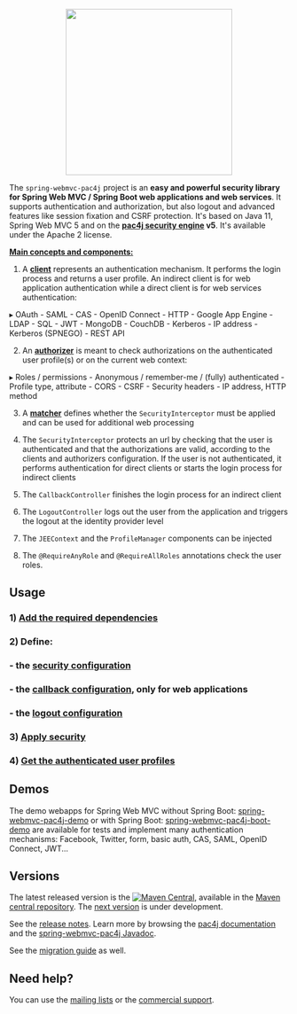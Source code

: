 <p align="center">
  <img src="https://pac4j.github.io/pac4j/img/logo-spring-webmvc.png" width="300" />
</p>

The `spring-webmvc-pac4j` project is an **easy and powerful security library for Spring Web MVC / Spring Boot web applications and web services**. It supports authentication and authorization, but also logout and advanced features like session fixation and CSRF protection.
It's based on Java 11, Spring Web MVC 5 and on the **[pac4j security engine](https://github.com/pac4j/pac4j) v5**. It's available under the Apache 2 license.

[**Main concepts and components:**](https://www.pac4j.org/docs/main-concepts-and-components.html)

1) A [**client**](https://www.pac4j.org/docs/clients.html) represents an authentication mechanism. It performs the login process and returns a user profile. An indirect client is for web application authentication while a direct client is for web services authentication:

&#9656; OAuth - SAML - CAS - OpenID Connect - HTTP - Google App Engine - LDAP - SQL - JWT - MongoDB - CouchDB - Kerberos - IP address - Kerberos (SPNEGO) - REST API

2) An [**authorizer**](https://www.pac4j.org/docs/authorizers.html) is meant to check authorizations on the authenticated user profile(s) or on the current web context:

&#9656; Roles / permissions - Anonymous / remember-me / (fully) authenticated - Profile type, attribute -  CORS - CSRF - Security headers - IP address, HTTP method

3) A [**matcher**](https://www.pac4j.org/docs/matchers.html) defines whether the `SecurityInterceptor` must be applied and can be used for additional web processing

4) The `SecurityInterceptor` protects an url by checking that the user is authenticated and that the authorizations are valid, according to the clients and authorizers configuration. If the user is not authenticated, it performs authentication for direct clients or starts the login process for indirect clients

5) The `CallbackController` finishes the login process for an indirect client

6) The `LogoutController` logs out the user from the application and triggers the logout at the identity provider level

7) The `JEEContext` and the `ProfileManager` components can be injected

8) The `@RequireAnyRole` and `@RequireAllRoles` annotations check the user roles.


## Usage

### 1) [Add the required dependencies](https://github.com/pac4j/spring-webmvc-pac4j/wiki/Dependencies)

### 2) Define:

### - the [security configuration](https://github.com/pac4j/spring-webmvc-pac4j/wiki/Security-configuration)
### - the [callback configuration](https://github.com/pac4j/spring-webmvc-pac4j/wiki/Callback-configuration), only for web applications
### - the [logout configuration](https://github.com/pac4j/spring-webmvc-pac4j/wiki/Logout-configuration)

### 3) [Apply security](https://github.com/pac4j/spring-webmvc-pac4j/wiki/Apply-security)

### 4) [Get the authenticated user profiles](https://github.com/pac4j/spring-webmvc-pac4j/wiki/Get-the-authenticated-user-profiles)


## Demos

The demo webapps for Spring Web MVC without Spring Boot: [spring-webmvc-pac4j-demo](https://github.com/pac4j/spring-webmvc-pac4j-demo) or with Spring Boot: [spring-webmvc-pac4j-boot-demo](https://github.com/pac4j/spring-webmvc-pac4j-boot-demo) are available for tests and implement many authentication mechanisms: Facebook, Twitter, form, basic auth, CAS, SAML, OpenID Connect, JWT...


## Versions

The latest released version is the [![Maven Central](https://maven-badges.herokuapp.com/maven-central/org.pac4j/spring-webmvc-pac4j/badge.svg?style=flat)](https://maven-badges.herokuapp.com/maven-central/org.pac4j/spring-webmvc-pac4j), available in the [Maven central repository](https://repo.maven.apache.org/maven2).
The [next version](https://github.com/pac4j/spring-webmvc-pac4j/wiki/Next-version) is under development.

See the [release notes](https://github.com/pac4j/spring-webmvc-pac4j/wiki/Release-Notes). Learn more by browsing the [pac4j documentation](https://www.javadoc.io/doc/org.pac4j/pac4j-core/5.4.0/index.html) and the [spring-webmvc-pac4j Javadoc](http://www.javadoc.io/doc/org.pac4j/spring-webmvc-pac4j/6.0.0).

See the [migration guide](https://github.com/pac4j/spring-webmvc-pac4j/wiki/Migration-guide) as well.


## Need help?

You can use the [mailing lists](https://www.pac4j.org/mailing-lists.html) or the [commercial support](https://www.pac4j.org/commercial-support.html).
